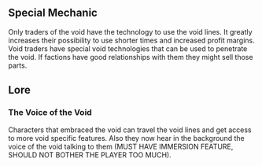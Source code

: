 
## Special Mechanic

Only traders of the void have the technology to use the void lines. It greatly increases their possibility to use shorter times and increased profit margins. Void traders have special void technologies that can be used to penetrate the void. If factions have good relationships with them they might sell those parts. 

## Lore

### The Voice of the Void

Characters that embraced the void can travel the void lines and get access to more void specific features. Also they now hear in the background the voice of the void talking to them (MUST HAVE IMMERSION FEATURE, SHOULD NOT BOTHER THE PLAYER TOO MUCH).
